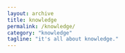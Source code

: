 ```yaml
---
layout: archive
title: knowledge
permalink: /knowledge/
category: "knowledge"
tagline: "it's all about knowledge."
---
```

